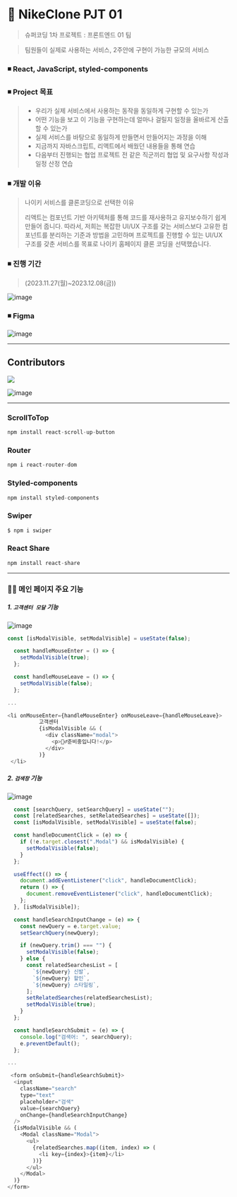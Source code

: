 # 👟 NikeClone PJT 01
> 슈퍼코딩 1차 프로젝트 : 프론트엔드 01 팀

> 팀원들이 실제로 사용하는 서비스, 2주안에 구현이 가능한 규모의 서비스 

### ◾ React, JavaScript, styled-components 

### ◾ Project 목표 
> * 우리가 실제 서비스에서 사용하는 동작을 동일하게 구현할 수 있는가
> * 어떤 기능을 보고 이 기능을 구현하는데 얼마나 걸릴지 일정을 올바르게 산출할 수 있는가
> * 실제 서비스를 바탕으로 동일하게 만들면서 만들어지는 과정을 이해
> * 지금까지 자바스크립트, 리액트에서 배웠던 내용들을 통해 연습
> * 다음부터 진행되는 협업 프로젝트 전 같은 직군끼리 협업 및 요구사항 작성과 일정 산정 연습


### ◾ 개발 이유 
> 나이키 서비스를 클론코딩으로 선택한 이유
>
> 리액트는 컴포넌트 기반 아키텍처를 통해 코드를 재사용하고 유지보수하기 쉽게 만들어 줍니다. 따라서, 저희는 복잡한 UI/UX 구조를 갖는 서비스보다
> 고유한 컴포넌트를 분리하는 기준과 방법을 고민하며 프로젝트를 진행할 수 있는 UI/UX 구조를 갖춘 서비스를 목표로 나이키 홈페이지 클론 코딩을 선택했습니다.



### ◾ 진행 기간
> (2023.11.27(월)~2023.12.08(금))

![image](https://github.com/oiosu/Nike-Clone/assets/99783474/7e6b5f7d-3980-4c6f-a45b-9c4f672e5e0c)


### ◾ Figma 

![image](https://github.com/oiosu/Nike-Clone/assets/99783474/49eefdaf-582f-42bb-ab1b-f43d43b89a44)


---

## Contributors
<a href="https://github.com/oiosu/Nike-Clone/graphs/contributors">
  <img src="https://contrib.rocks/image?repo=oiosu/Nike-Clone" />
</a>

![image](https://github.com/oiosu/Nike-Clone/assets/99783474/c3a35798-31e3-4951-a45b-8cdb7cae18c1)


---


### ScrollToTop

```jsx
npm install react-scroll-up-button
```

### Router

```jsx
npm i react-router-dom
```

### Styled-components

```jsx
npm install styled-components
```

### Swiper

```bash
$ npm i swiper
```

### React Share

```jsx
npm install react-share
```

---


### 👩‍🚀 메인 페이지 주요 기능 

##### 1.  `고객센터 모달` 기능

![image](https://github.com/oiosu/Nike-Clone/assets/99783474/2d9f0043-3652-4c3b-820b-9afe66867851)


```JavaScript
const [isModalVisible, setModalVisible] = useState(false);

  const handleMouseEnter = () => {
    setModalVisible(true);
  };

  const handleMouseLeave = () => {
    setModalVisible(false);
  };

...

<li onMouseEnter={handleMouseEnter} onMouseLeave={handleMouseLeave}>
          고객센터
          {isModalVisible && (
            <div className="modal">
              <p>🏄‍♂️준비중입니다!</p>
            </div>
          )}
 </li>
```

##### 2. `검색창` 기능

![image](https://github.com/oiosu/Nike-Clone/assets/99783474/aaf583f5-1b7a-4800-86cb-eb5224413337)


```JavaScript
  const [searchQuery, setSearchQuery] = useState("");
  const [relatedSearches, setRelatedSearches] = useState([]);
  const [isModalVisible, setModalVisible] = useState(false);

  const handleDocumentClick = (e) => {
    if (!e.target.closest(".Modal") && isModalVisible) {
      setModalVisible(false);
    }
  };

  useEffect(() => {
    document.addEventListener("click", handleDocumentClick);
    return () => {
      document.removeEventListener("click", handleDocumentClick);
    };
  }, [isModalVisible]);

  const handleSearchInputChange = (e) => {
    const newQuery = e.target.value;
    setSearchQuery(newQuery);

    if (newQuery.trim() === "") {
      setModalVisible(false);
    } else {
      const relatedSearchesList = [
        `${newQuery} 신발`,
        `${newQuery} 할인`,
        `${newQuery} 스타일링`,
      ];
      setRelatedSearches(relatedSearchesList);
      setModalVisible(true);
    }
  };

  const handleSearchSubmit = (e) => {
    console.log("검색어: ", searchQuery);
    e.preventDefault();
  };

...

 <form onSubmit={handleSearchSubmit}>
  <input
    className="search"
    type="text"
    placeholder="검색"
    value={searchQuery}
    onChange={handleSearchInputChange}
  />
  {isModalVisible && (
    <Modal className="Modal">
      <ul>
        {relatedSearches.map((item, index) => (
          <li key={index}>{item}</li>
        ))}
      </ul>
    </Modal>
  )}
</form>
```
